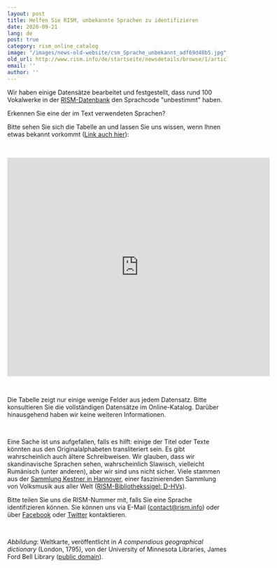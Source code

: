 ```yaml
---
layout: post
title: Helfen Sie RISM, unbekannte Sprachen zu identifizieren
date: 2020-09-21
lang: de
post: true
category: rism_online_catalog
image: "/images/news-old-website/csm_Sprache_unbekannt_adf69d48b5.jpg"
old_url: http://www.rism.info/de/startseite/newsdetails/browse/1/article/64/help-rism-identify-unknown-languages.html
email: ''
author: ''
---
```


Wir haben einige Datensätze bearbeitet und festgestellt, dass rund 100 Vokalwerke in der [RISM-Datenbank](https://opac.rism.info/index.php?id=4) den Sprachcode "unbestimmt" haben.

Erkennen Sie eine der im Text verwendeten Sprachen?   
  
Bitte sehen Sie sich die Tabelle an und lassen Sie uns wissen, wenn Ihnen etwas bekannt vorkommt ([Link auch hier](https://docs.google.com/spreadsheets/d/1FXw_e64_buNEFkNvWOtpdeK4XL9b5_vHh1jH4okA2yk/edit?usp=sharing)):&nbsp;&nbsp;

&nbsp;

<iframe width="600" height="500" scrolling="yes" frameborder="no" src="https://docs.google.com/spreadsheets/d/e/2PACX-1vRcdXDZ3HQy08rP1hBTd4theJh3Zms3xwWRkWcifflckUaFuD0z0WfOZdRquSGKSlQ_tjYE4hOeCux5/pubhtml?widget=true&amp;headers=false"></iframe>

&nbsp;

Die Tabelle zeigt nur einige wenige Felder aus jedem Datensatz. Bitte konsultieren Sie die vollständigen Datensätze im Online-Katalog. Darüber hinausgehend haben wir keine weiteren Informationen.

&nbsp;

Eine Sache ist uns aufgefallen, falls es hilft: einige der Titel oder Texte könnten aus den Originalalphabeten transliteriert sein. Es gibt wahrscheinlich auch ältere Schreibweisen. Wir glauben, dass wir skandinavische Sprachen sehen, wahrscheinlich Slawisch, vielleicht Rumänisch (unter anderen), aber wir sind uns nicht sicher. Viele stammen aus der [Sammlung Kestner in Hannover](https://www.hannover.de/Leben-in-der-Region-Hannover/Bildung/Bibliotheken-Archive/Stadtbibliothek-Hannover/Bibliotheken-%C3%96ffnungszeiten/Zentralbibliothek/Musikhandschriften-der-Sammlung-Kestner), einer faszinierenden Sammlung von Volksmusik aus aller Welt ([RISM-Bibliothekssigel: D-HVs](https://opac.rism.info/search?View=rism&siglum=D-HVs&q=Kestner)).

Bitte teilen Sie uns die RISM-Nummer mit, falls Sie eine Sprache identifizieren können. Sie können uns via E-Mail ([contact@rism.info](http://contact@rism.info)) oder über [Facebook](https://www.facebook.com/pages/RISM-R%C3%A9pertoire-International-des-Sources-Musicales/103775449663308) oder [Twitter](https://twitter.com/RISM_music) kontaktieren.

&nbsp;

_Abbildung_: Weltkarte, veröffentlicht in _A compendious geographical dictionary_ (London, 1795), von der University of Minnesota Libraries, James Ford Bell Library ([public domain](https://umedia.lib.umn.edu/item/p16022coll251:818)).

